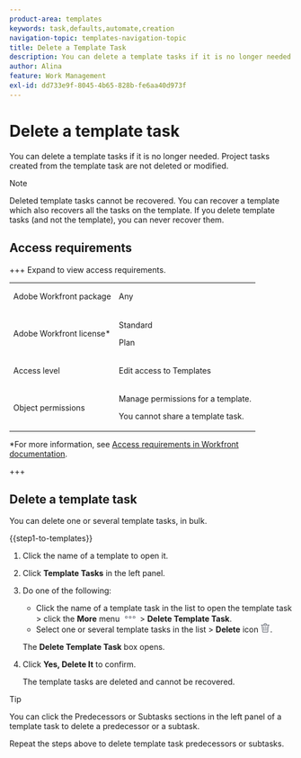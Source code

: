 ```yaml
---
product-area: templates
keywords: task,defaults,automate,creation
navigation-topic: templates-navigation-topic
title: Delete a Template Task
description: You can delete a template tasks if it is no longer needed. Deleted template tasks cannot be recovered. Project tasks created from the template task are not deleted or modified.
author: Alina
feature: Work Management
exl-id: dd733e9f-8045-4b65-828b-fe6aa40d973f
---
```

# Delete a template task

You can delete a template tasks if it is no longer needed. Project tasks created from the template task are not deleted or modified. 

>[!NOTE]
>
>Deleted template tasks cannot be recovered. You can recover a template which also recovers all the tasks on the template. If you delete template tasks (and not the template), you can never recover them. 


## Access requirements

+++ Expand to view access requirements. 

<table style="table-layout:auto"> 
 <col> 
 <col> 
 <tbody> 
  <tr> 
   <td role="rowheader"><p>Adobe Workfront package</p></td> 
   <td> <p>Any</p> </td> 
  </tr> 
  <tr> 
   <td role="rowheader"><p>Adobe Workfront license*</p></td> 
   <td> <p>Standard </p>
   <p>Plan </p> </td> 
  </tr> 
  <tr> 
   <td role="rowheader"><p>Access level</p></td> 
   <td> <p>Edit access to Templates</p>  </td> 
  </tr> 
  <tr> 
   <td role="rowheader"><p>Object permissions</p> </td> 
   <td> <p>Manage permissions for a template.</p> <p>You cannot share a template task.</p> </td> 
  </tr> 
 </tbody> 
</table>

*For more information, see [Access requirements in Workfront documentation](/help/quicksilver/administration-and-setup/add-users/access-levels-and-object-permissions/access-level-requirements-in-documentation.md). 

+++

## Delete a template task

You can delete one or several template tasks, in bulk. 

{{step1-to-templates}}

1. Click the name of a template to open it.
1. Click **Template Tasks** in the left panel. 
1. Do one of the following:
    * Click the name of a template task in the list to open the template task > click the **More** menu ![More menu](assets/more-icon.png) > **Delete Template Task**.
    * Select one or several template tasks in the list > **Delete** icon ![Delete icon](assets/delete.png).  
    
    The **Delete Template Task** box opens.
1. Click **Yes, Delete It** to confirm.

    The template tasks are deleted and cannot be recovered. 

>[!TIP]
>
>You can click the Predecessors or Subtasks sections in the left panel of a template task to delete a predecessor or a subtask. 
>
>Repeat the steps above to delete template task  predecessors or subtasks.
